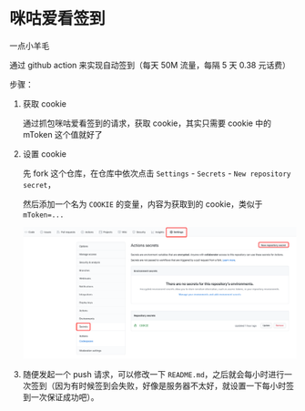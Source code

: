 # 咪咕爱看签到

一点小羊毛

通过 github action 来实现自动签到（每天 50M 流量，每隔 5 天 0.38 元话费）

步骤：

1. 获取 cookie

   通过抓包咪咕爱看签到的请求，获取 cookie，其实只需要 cookie 中的 mToken 这个值就好了

2. 设置 cookie

   先 fork 这个仓库，在仓库中依次点击 `Settings` - `Secrets` - `New repository secret`，

   然后添加一个名为 `COOKIE` 的变量，内容为获取到的 cookie，类似于 `mToken=...`

   ![image-20210111220035535](README.assets/image-20210111220035535.png)

3. 随便发起一个 push 请求，可以修改一下 `README.md`，之后就会每小时进行一次签到（因为有时候签到会失败，好像是服务器不太好，就设置一下每小时签到一次保证成功吧）。

